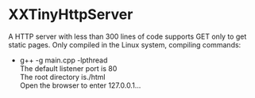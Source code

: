 # XXTinyHttpServer
A HTTP server with less than 300 lines of code supports GET only to get static pages.
Only compiled in the Linux system, compiling commands:  
* g++ -g main.cpp -lpthread  
The default listener port is 80  
The root directory is./html  
Open the browser to enter 127.0.0.1...  
